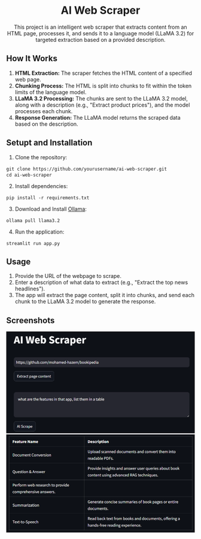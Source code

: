<div align="center">

# AI Web Scraper

This project is an intelligent web scraper that extracts content from an HTML page, processes it, and sends it to a language model (LLaMA 3.2) for targeted extraction based on a provided description.

</div>

## How It Works
1. **HTML Extraction:** The scraper fetches the HTML content of a specified web page. 
2. **Chunking Process:** The HTML is split into chunks to fit within the token limits of the language model.
3. **LLaMA 3.2 Processing:** The chunks are sent to the LLaMA 3.2 model, along with a description (e.g., "Extract product prices"), and the model processes each chunk.
4. **Response Generation:** The LLaMA model returns the scraped data based on the description.

## Setupt and Installation
1. Clone the repository:
```
git clone https://github.com/yourusername/ai-web-scraper.git
cd ai-web-scraper
```
2. Install dependencies:
```
pip install -r requirements.txt
```
3. Download and Install [Ollama](https://ollama.com/download):
```
ollama pull llama3.2
```

4. Run the application:
```
streamlit run app.py
```
## Usage
1. Provide the URL of the webpage to scrape.
2. Enter a description of what data to extract (e.g., "Extract the top news headlines").
3. The app will extract the page content, split it into chunks, and send each chunk to the LLaMA 3.2 model to generate the response.

## Screenshots
!["App Interface"](./assets/screenshot1.png)
!["App Interface"](./assets/screenshot2.png)